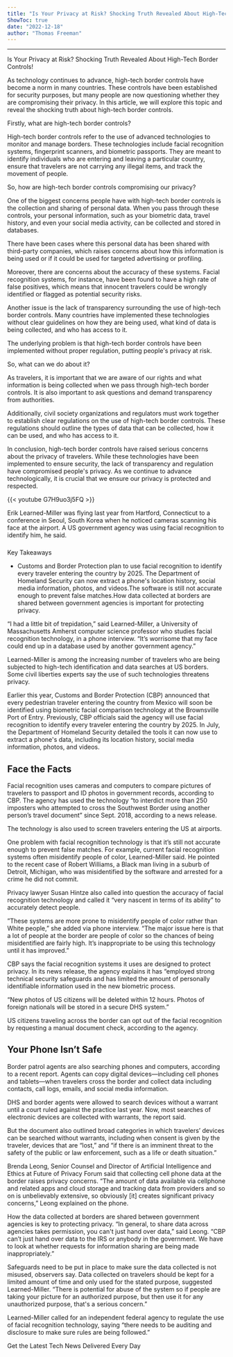 ```yaml
---
title: "Is Your Privacy at Risk? Shocking Truth Revealed About High-Tech Border Controls!"
ShowToc: true 
date: "2022-12-18"
author: "Thomas Freeman"
---
```

*****
Is Your Privacy at Risk? Shocking Truth Revealed About High-Tech Border Controls!

As technology continues to advance, high-tech border controls have become a norm in many countries. These controls have been established for security purposes, but many people are now questioning whether they are compromising their privacy. In this article, we will explore this topic and reveal the shocking truth about high-tech border controls.

Firstly, what are high-tech border controls?

High-tech border controls refer to the use of advanced technologies to monitor and manage borders. These technologies include facial recognition systems, fingerprint scanners, and biometric passports. They are meant to identify individuals who are entering and leaving a particular country, ensure that travelers are not carrying any illegal items, and track the movement of people.

So, how are high-tech border controls compromising our privacy?

One of the biggest concerns people have with high-tech border controls is the collection and sharing of personal data. When you pass through these controls, your personal information, such as your biometric data, travel history, and even your social media activity, can be collected and stored in databases.

There have been cases where this personal data has been shared with third-party companies, which raises concerns about how this information is being used or if it could be used for targeted advertising or profiling.

Moreover, there are concerns about the accuracy of these systems. Facial recognition systems, for instance, have been found to have a high rate of false positives, which means that innocent travelers could be wrongly identified or flagged as potential security risks.

Another issue is the lack of transparency surrounding the use of high-tech border controls. Many countries have implemented these technologies without clear guidelines on how they are being used, what kind of data is being collected, and who has access to it.

The underlying problem is that high-tech border controls have been implemented without proper regulation, putting people's privacy at risk.

So, what can we do about it?

As travelers, it is important that we are aware of our rights and what information is being collected when we pass through high-tech border controls. It is also important to ask questions and demand transparency from authorities.

Additionally, civil society organizations and regulators must work together to establish clear regulations on the use of high-tech border controls. These regulations should outline the types of data that can be collected, how it can be used, and who has access to it.

In conclusion, high-tech border controls have raised serious concerns about the privacy of travelers. While these technologies have been implemented to ensure security, the lack of transparency and regulation have compromised people's privacy. As we continue to advance technologically, it is crucial that we ensure our privacy is protected and respected.

{{< youtube G7H9uo3j5FQ >}} 




Erik Learned-Miller was flying last year from Hartford, Connecticut to a conference in Seoul, South Korea when he noticed cameras scanning his face at the airport. A US government agency was using facial recognition to identify him, he said. 

 
### 
Key Takeaways
 
- Customs and Border Protection plan to use facial recognition to identify every traveler entering the country by 2025. The Department of Homeland Security can now extract a phone's location history, social media information, photos, and videos.The software is still not accurate enough to prevent false matches.How data collected at borders are shared between government agencies is important for protecting privacy.

 

“I had a little bit of trepidation,” said Learned-Miller, a University of Massachusetts Amherst computer science professor who studies facial recognition technology, in a phone interview. “It’s worrisome that my face could end up in a database used by another government agency.”

 

Learned-Miller is among the increasing number of travelers who are being subjected to high-tech identification and data searches at US borders. Some civil liberties experts say the use of such technologies threatens privacy. 

 

Earlier this year, Customs and Border Protection (CBP) announced that every pedestrian traveler entering the country from Mexico will soon be identified using biometric facial comparison technology at the Brownsville Port of Entry. Previously, CBP officials said the agency will use facial recognition to identify every traveler entering the country by 2025. In July, the Department of Homeland Security detailed the tools it can now use to extract a phone's data, including its location history, social media information, photos, and videos.

 
##   Face the Facts  
 

Facial recognition uses cameras and computers to compare pictures of travelers to passport and ID photos in government records, according to CBP. The agency has used the technology “to interdict more than 250 imposters who attempted to cross the Southwest Border using another person’s travel document” since Sept. 2018, according to a news release.

 

The technology is also used to screen travelers entering the US at airports.

 

One problem with facial recognition technology is that it’s still not accurate enough to prevent false matches. For example, current facial recognition systems often misidentify people of color, Learned-Miller said. He pointed to the recent case of Robert Williams, a Black man living in a suburb of Detroit, Michigan, who was misidentified by the software and arrested for a crime he did not commit.

 

Privacy lawyer Susan Hintze also called into question the accuracy of facial recognition technology and called it “very nascent in terms of its ability” to accurately detect people.

 

”These systems are more prone to misidentify people of color rather than White people,” she added via phone interview. “The major issue here is that a lot of people at the border are people of color so the chances of being misidentified are fairly high. It’s inappropriate to be using this technology until it has improved.” 

 

CBP says the facial recognition systems it uses are designed to protect privacy. In its news release, the agency explains it has “employed strong technical security safeguards and has limited the amount of personally identifiable information used in the new biometric process. 

 

“New photos of US citizens will be deleted within 12 hours. Photos of foreign nationals will be stored in a secure DHS system.” 

 

US citizens traveling across the border can opt out of the facial recognition by requesting a manual document check, according to the agency. 

 
##   Your Phone Isn’t Safe  
 

Border patrol agents are also searching phones and computers, according to a recent report. Agents can copy digital devices—including cell phones and tablets—when travelers cross the border and collect data including contacts, call logs, emails, and social media information. 

 

DHS and border agents were allowed to search devices without a warrant until a court ruled against the practice last year. Now, most searches of electronic devices are collected with warrants, the report said.

 

But the document also outlined broad categories in which travelers’ devices can be searched without warrants, including when consent is given by the traveler, devices that are “lost,” and “if there is an imminent threat to the safety of the public or law enforcement, such as a life or death situation.”

 

Brenda Leong, Senior Counsel and Director of Artificial Intelligence and Ethics at Future of Privacy Forum said that collecting cell phone data at the border raises privacy concerns. “The amount of data available via cellphone and related apps and cloud storage and tracking data from providers and so on is unbelievably extensive, so obviously [it] creates significant privacy concerns,” Leong explained on the phone.

 

How the data collected at borders are shared between government agencies is key to protecting privacy. “In general, to share data across agencies takes permission, you can't just hand over data,” said Leong. “CBP can’t just hand over data to the IRS or anybody in the government. We have to look at whether requests for information sharing are being made inappropriately.” 

 

Safeguards need to be put in place to make sure the data collected is not misused, observers say. Data collected on travelers should be kept for a limited amount of time and only used for the stated purpose, suggested Learned-Miller. “There is potential for abuse of the system so if people are taking your picture for an authorized purpose, but then use it for any unauthorized purpose, that's a serious concern.”

 

Learned-Miller called for an independent federal agency to regulate the use of facial recognition technology, saying “there needs to be auditing and disclosure to make sure rules are being followed.”

 

Get the Latest Tech News Delivered Every Day




